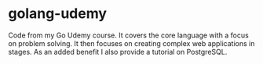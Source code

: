 # golang-udemy
Code from my Go Udemy course. It covers the core language with a focus on problem solving. It then focuses on creating complex web applications in stages. As an added benefit I also provide a tutorial on PostgreSQL.
